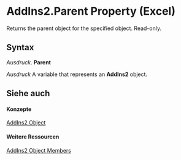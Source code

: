 
# AddIns2.Parent Property (Excel)

Returns the parent object for the specified object. Read-only.


## Syntax

 _Ausdruck_. **Parent**

 _Ausdruck_ A variable that represents an **AddIns2** object.


## Siehe auch


#### Konzepte


[AddIns2 Object](ca4bff78-8ddb-6bc3-b95a-a06a9f75dd88.md)
#### Weitere Ressourcen


[AddIns2 Object Members](http://msdn.microsoft.com/library/6f9dfc17-648d-a004-2321-d3ed86cd438f%28Office.15%29.aspx)